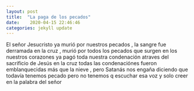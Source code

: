 ```yaml
---
layout: post
title:  "La paga de los pecados"
date:    2020-04-15 22:46:46
categories: jekyll update
---
```


El señor Jesucristo ya murió por nuestros pecados , la sangre fue derramada en la cruz  , murió por todos los pecados que surgen en los nuestros corazones ya pagó toda  nuestra condenación  atraves del sacrificio de Jesús en la cruz todas las condenaciónes fueron emblanquecidas más que la nieve , pero Satanás nos engaña diciendo que todavía tenemos pecado pero no tenemos q escuchar esa voz y solo creer en la palabra del señor  

[jekyll-docs]: https://jekyllrb.com/docs/home
[jekyll-gh]:   https://github.com/jekyll/jekyll
[jekyll-talk]: https://talk.jekyllrb.com/
